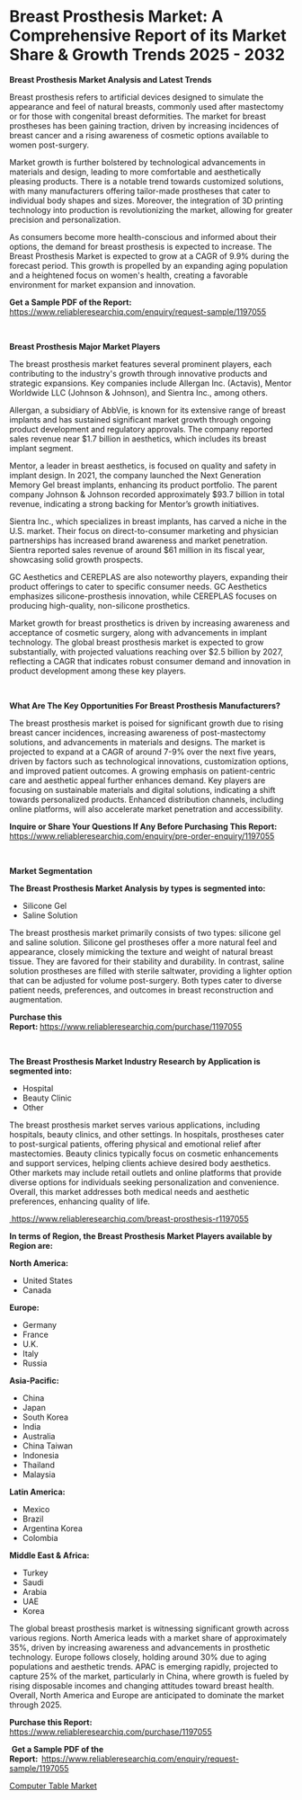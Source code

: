 <p><h1>Breast Prosthesis Market: A Comprehensive Report of its Market Share & Growth Trends 2025 - 2032</h1></p><p><strong>Breast Prosthesis Market Analysis and Latest Trends</strong></p>
<p><p>Breast prosthesis refers to artificial devices designed to simulate the appearance and feel of natural breasts, commonly used after mastectomy or for those with congenital breast deformities. The market for breast prostheses has been gaining traction, driven by increasing incidences of breast cancer and a rising awareness of cosmetic options available to women post-surgery. </p><p>Market growth is further bolstered by technological advancements in materials and design, leading to more comfortable and aesthetically pleasing products. There is a notable trend towards customized solutions, with many manufacturers offering tailor-made prostheses that cater to individual body shapes and sizes. Moreover, the integration of 3D printing technology into production is revolutionizing the market, allowing for greater precision and personalization.</p><p>As consumers become more health-conscious and informed about their options, the demand for breast prosthesis is expected to increase. The Breast Prosthesis Market is expected to grow at a CAGR of 9.9% during the forecast period. This growth is propelled by an expanding aging population and a heightened focus on women's health, creating a favorable environment for market expansion and innovation.</p></p>
<p><strong>Get a Sample PDF of the Report:&nbsp;</strong> <a href="https://www.reliableresearchiq.com/enquiry/request-sample/1197055?utm_campaign=3354&utm_medium=2&utm_source=Github&utm_content=ia&utm_term=04042025&utm_id=breast-prosthesis">https://www.reliableresearchiq.com/enquiry/request-sample/1197055</a></p>
<p>&nbsp;</p>
<p><strong>Breast Prosthesis Major Market Players</strong></p>
<p><p>The breast prosthesis market features several prominent players, each contributing to the industry's growth through innovative products and strategic expansions. Key companies include Allergan Inc. (Actavis), Mentor Worldwide LLC (Johnson & Johnson), and Sientra Inc., among others.</p><p>Allergan, a subsidiary of AbbVie, is known for its extensive range of breast implants and has sustained significant market growth through ongoing product development and regulatory approvals. The company reported sales revenue near $1.7 billion in aesthetics, which includes its breast implant segment.</p><p>Mentor, a leader in breast aesthetics, is focused on quality and safety in implant design. In 2021, the company launched the Next Generation Memory Gel breast implants, enhancing its product portfolio. The parent company Johnson & Johnson recorded approximately $93.7 billion in total revenue, indicating a strong backing for Mentor’s growth initiatives.</p><p>Sientra Inc., which specializes in breast implants, has carved a niche in the U.S. market. Their focus on direct-to-consumer marketing and physician partnerships has increased brand awareness and market penetration. Sientra reported sales revenue of around $61 million in its fiscal year, showcasing solid growth prospects.</p><p>GC Aesthetics and CEREPLAS are also noteworthy players, expanding their product offerings to cater to specific consumer needs. GC Aesthetics emphasizes silicone-prosthesis innovation, while CEREPLAS focuses on producing high-quality, non-silicone prosthetics.</p><p>Market growth for breast prosthetics is driven by increasing awareness and acceptance of cosmetic surgery, along with advancements in implant technology. The global breast prosthesis market is expected to grow substantially, with projected valuations reaching over $2.5 billion by 2027, reflecting a CAGR that indicates robust consumer demand and innovation in product development among these key players.</p></p>
<p>&nbsp;</p>
<p><strong>What Are The Key Opportunities For Breast Prosthesis Manufacturers?</strong></p>
<p><p>The breast prosthesis market is poised for significant growth due to rising breast cancer incidences, increasing awareness of post-mastectomy solutions, and advancements in materials and designs. The market is projected to expand at a CAGR of around 7-9% over the next five years, driven by factors such as technological innovations, customization options, and improved patient outcomes. A growing emphasis on patient-centric care and aesthetic appeal further enhances demand. Key players are focusing on sustainable materials and digital solutions, indicating a shift towards personalized products. Enhanced distribution channels, including online platforms, will also accelerate market penetration and accessibility.</p></p>
<p><strong>Inquire or Share Your Questions If Any Before Purchasing This Report:</strong> <a href="https://www.reliableresearchiq.com/enquiry/pre-order-enquiry/1197055?utm_campaign=3354&utm_medium=2&utm_source=Github&utm_content=ia&utm_term=04042025&utm_id=breast-prosthesis">https://www.reliableresearchiq.com/enquiry/pre-order-enquiry/1197055</a></p>
<p>&nbsp;</p>
<p><strong>Market Segmentation</strong></p>
<p><strong>The Breast Prosthesis Market Analysis by types is segmented into:</strong></p>
<p><ul><li>Silicone Gel</li><li>Saline Solution</li></ul></p>
<p><p>The breast prosthesis market primarily consists of two types: silicone gel and saline solution. Silicone gel prostheses offer a more natural feel and appearance, closely mimicking the texture and weight of natural breast tissue. They are favored for their stability and durability. In contrast, saline solution prostheses are filled with sterile saltwater, providing a lighter option that can be adjusted for volume post-surgery. Both types cater to diverse patient needs, preferences, and outcomes in breast reconstruction and augmentation.</p></p>
<p><strong>Purchase this Report:&nbsp;</strong><a href="https://www.reliableresearchiq.com/purchase/1197055?utm_campaign=3354&utm_medium=2&utm_source=Github&utm_content=ia&utm_term=04042025&utm_id=breast-prosthesis">https://www.reliableresearchiq.com/purchase/1197055</a></p>
<p>&nbsp;</p>
<p><strong>The Breast Prosthesis Market Industry Research by Application is segmented into:</strong></p>
<p><ul><li>Hospital</li><li>Beauty Clinic</li><li>Other</li></ul></p>
<p><p>The breast prosthesis market serves various applications, including hospitals, beauty clinics, and other settings. In hospitals, prostheses cater to post-surgical patients, offering physical and emotional relief after mastectomies. Beauty clinics typically focus on cosmetic enhancements and support services, helping clients achieve desired body aesthetics. Other markets may include retail outlets and online platforms that provide diverse options for individuals seeking personalization and convenience. Overall, this market addresses both medical needs and aesthetic preferences, enhancing quality of life.</p></p>
<p><a href="https://www.reliableresearchiq.com/breast-prosthesis-r1197055?utm_campaign=3354&utm_medium=2&utm_source=Github&utm_content=ia&utm_term=04042025&utm_id=breast-prosthesis">&nbsp;https://www.reliableresearchiq.com/breast-prosthesis-r1197055</a></p>
<p><strong>In terms of Region, the Breast Prosthesis Market Players available by Region are:</strong></p>
<p>
    <p> <strong> North America: </strong>
        <ul>
            <li>United States</li>
            <li>Canada</li>
        </ul>
        </p> 
    <p> <strong> Europe: </strong>
        <ul>
            <li>Germany</li>
            <li>France</li>
            <li>U.K.</li>
            <li>Italy</li>
            <li>Russia</li>
        </ul>
        </p> 
    <p> <strong> Asia-Pacific: </strong>
        <ul>
            <li>China</li>
            <li>Japan</li>
            <li>South Korea</li>
            <li>India</li>
            <li>Australia</li>
            <li>China Taiwan</li>
            <li>Indonesia</li>
            <li>Thailand</li>
            <li>Malaysia</li>
        </ul>
        </p> 
    <p> <strong> Latin America: </strong>
        <ul>
            <li>Mexico</li>
            <li>Brazil</li>
            <li>Argentina Korea</li>
            <li>Colombia</li>
        </ul>
        </p> 
    <p> <strong> Middle East & Africa: </strong>
        <ul>
            <li>Turkey</li>
            <li>Saudi</li>
            <li>Arabia</li>
            <li>UAE</li>
            <li>Korea</li>
        </ul>
    </p>
    </p>
<p><p>The global breast prosthesis market is witnessing significant growth across various regions. North America leads with a market share of approximately 35%, driven by increasing awareness and advancements in prosthetic technology. Europe follows closely, holding around 30% due to aging populations and aesthetic trends. APAC is emerging rapidly, projected to capture 25% of the market, particularly in China, where growth is fueled by rising disposable incomes and changing attitudes toward breast health. Overall, North America and Europe are anticipated to dominate the market through 2025.</p></p>
<p><strong>Purchase this Report: </strong><a href="https://www.reliableresearchiq.com/purchase/1197055?utm_campaign=3354&utm_medium=2&utm_source=Github&utm_content=ia&utm_term=04042025&utm_id=breast-prosthesis">https://www.reliableresearchiq.com/purchase/1197055</a></p>
<p>&nbsp;<strong>Get a Sample PDF of the Report:&nbsp;&nbsp;</strong><a href="https://www.reliableresearchiq.com/enquiry/request-sample/1197055?utm_campaign=3354&utm_medium=2&utm_source=Github&utm_content=ia&utm_term=04042025&utm_id=breast-prosthesis">https://www.reliableresearchiq.com/enquiry/request-sample/1197055</a></p>
<p><strong></strong></p>
<p><p><a href="https://github.com/hedbomkrahe/Market-Research-Report-List-1/blob/main/computer-table-market.md?utm_campaign=3354&utm_medium=2&utm_source=Github&utm_content=ia&utm_term=04042025&utm_id=breast-prosthesis">Computer Table Market</a></p></p>